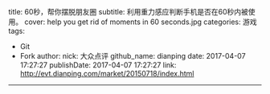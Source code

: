 title: 60秒，帮你摆脱朋友圈
subtitle: 利用重力感应判断手机是否在60秒内被使用。
cover: help you get rid of moments in 60 seconds.jpg
categories: 游戏
tags:
  - Git
  - Fork
author:
  nick: 大众点评
  github_name: dianping
date: 2017-04-07 17:27:27
publishDate: 2017-04-07 17:27:27
link: http://evt.dianping.com/market/20150718/index.html
---

<!-- more -->
